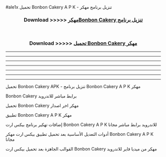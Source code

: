 #ale1x تحميل Bonbon Cakery  A P K - تنزيل برنامج مهكر



<div align="center">
<h3>Download >>>>> <a href="https://runaway1.web.app/?sq=Bonbon Cakery ">مهكرBonbon Cakery  تنزيل برنامج</a></h3><br>

<h3>Download >>>>> <a href="https://runaway1.web.app/?sq=Bonbon Cakery ">تحميل Bonbon Cakery  مهكر</a></h3>
</div>


----------------------------------------------------------

----------------------------------------------------------

----------------------------------------------------------

----------------------------------------------------------

----------------------------------------------------------

----------------------------------------------------------

----------------------------------------------------------

تحميل Bonbon Cakery  APK - تنزيل برنامج Bonbon Cakery  A P K مهكر

Bonbon Cakery  برابط مباشر للاندرويد

تحميل Bonbon Cakery  مهكر اخر اصدار

تطبيق Bonbon Cakery  A P K مهكر

إضافات تهكير برنامج بيكس ارت Bonbon Cakery  A P K للاندرويد برابط مباشر مجانا

أدوات التعديل الأساسية بعد تحميل تطبيق بيكس ارت مهكر Bonbon Cakery  A P K مجانا

القوالب الجاهزة بعد تحميل بيكس ارت Bonbon Cakery  مهكر من ميديا فاير للاندرويد


